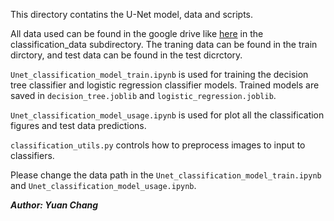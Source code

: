 This directory contatins the U-Net model, data and scripts.

All data used can be found in the google drive like [here](https://drive.google.com/drive/folders/1I0VnDDriFHwjLjMFvlpw74BfIGXhk-wI?usp=sharing) in the classification_data subdirectory. 
The traning data can be found in the train dirctory, and test data can be found in the test dicrctory.


`Unet_classification_model_train.ipynb` is used for training the decision tree classifier and logistic regression classifier models. Trained models are saved in `decision_tree.joblib` and `logistic_regression.joblib`.

`Unet_classification_model_usage.ipynb` is used for plot all the classification figures and test data predictions.

`classification_utils.py` controls how to preprocess images to input to classifiers.

Please change the data path in the `Unet_classification_model_train.ipynb` and `Unet_classification_model_usage.ipynb`.


***Author: Yuan Chang***
